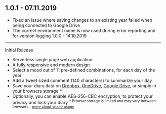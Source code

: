 1.0.1 - 07.11.2019
------------------
- Fixed an issue where saving changes to an existing year failed when being connected to Google Drive
- The correct environment name is now used during error reporting and for version logging
1.0.0 - 14.10.2019
------------------
Initial Release
- Serverless single page web application
- A fully responsive and modern design
- Select a mood out of 11 pre-defined combinations, for each day of the year
- Add a tweet sized comment (140 characters) to summarize your day
- Save your diary data on [Dropbox](https://dropbox.com), [OneDrive](https://onedrive.live.com), [Google Drive](https://drive.google.com), or simply in your browsers storage \*
- Optionally, you can enable AES-256-CBC encryption, to protect your privacy and lock your diary
<sup>* Browser storage is limited and may vary between browsers - [more about space usage](https://gitlab.com/eggerd/pixel-diary/wikis#space-usage)</sup>
